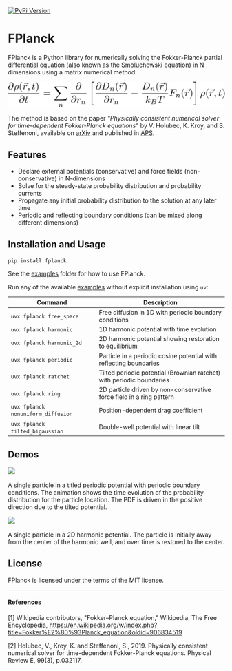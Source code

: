 [![PyPi Version](https://img.shields.io/pypi/v/fplanck)](https://pypi.org/project/fplanck/)

# FPlanck
FPlanck is a Python library for numerically solving the Fokker-Planck partial differential equation (also known as the Smoluchowski equation) in N dimensions using a matrix numerical method:

<p align="center">
  <img src="./img/fokker_planck.svg">
</p>

The method is based on the paper *"Physically consistent numerical solver for time-dependent Fokker-Planck equations"* by V. Holubec, K. Kroy, and S. Steffenoni, available on [arXiv](https://arxiv.org/pdf/1804.01285.pdf) and published in [APS](https://journals.aps.org/pre/abstract/10.1103/PhysRevE.99.032117).

## Features
+ Declare external potentials (conservative) and force fields (non-conservative) in N-dimensions
+ Solve for the steady-state probability distribution and probability currents
+ Propagate any initial probability distribution to the solution at any later time
+ Periodic and reflecting boundary conditions (can be mixed along different dimensions)

## Installation and Usage
```shell
pip install fplanck
```

See the [examples](src/fplanck/examples) folder for how to use FPlanck.

Run any of the available [examples](src/fplanck/examples) without explicit installation using `uv`:

| Command | Description |
|---------|-------------|
| `uvx fplanck free_space` | Free diffusion in 1D with periodic boundary conditions |
| `uvx fplanck harmonic` | 1D harmonic potential with time evolution |
| `uvx fplanck harmonic_2d` | 2D harmonic potential showing restoration to equilibrium |
| `uvx fplanck periodic` | Particle in a periodic cosine potential with reflecting boundaries |
| `uvx fplanck ratchet` | Tilted periodic potential (Brownian ratchet) with periodic boundaries |
| `uvx fplanck ring` | 2D particle driven by non-conservative force field in a ring pattern |
| `uvx fplanck nonuniform_diffusion` | Position-dependent drag coefficient |
| `uvx fplanck tilted_bigaussian` | Double-well potential with linear tilt |


## Demos

![](https://github.com/johnaparker/fplanck/blob/master/img/ratchet.gif)

A single particle in a titled periodic potential with periodic boundary conditions.
The animation shows the time evolution of the probability distribution for the particle location.
The PDF is driven in the positive direction due to the tilted potential.

![](https://github.com/johnaparker/fplanck/blob/master/img/harmonic.gif)

A single particle in a 2D harmonic potential.
The particle is initially away from the center of the harmonic well, and over time is restored to the center.


## License
FPlanck is licensed under the terms of the MIT license.


---

#### References
[1] Wikipedia contributors, "Fokker–Planck equation," Wikipedia, The Free Encyclopedia, https://en.wikipedia.org/w/index.php?title=Fokker%E2%80%93Planck_equation&oldid=906834519

[2] Holubec, V., Kroy, K. and Steffenoni, S., 2019. Physically consistent numerical solver for time-dependent Fokker-Planck equations. Physical Review E, 99(3), p.032117.

